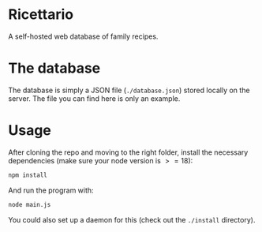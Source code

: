 # Ricettario
A self-hosted web database of family recipes.

# The database
The database is simply a JSON file (`./database.json`) stored locally on the
server. The file you can find here is only an example.

# Usage
After cloning the repo and moving to the right folder, install the necessary
dependencies (make sure your node version is $>=18$):
```sh
npm install
```
And run the program with:
```sh
node main.js
```
You could also set up a daemon for this (check out the `./install` directory).